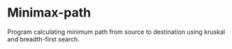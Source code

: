 # Minimax-path
Program calculating minimum path from source to destination using kruskal and breadth-first search.

